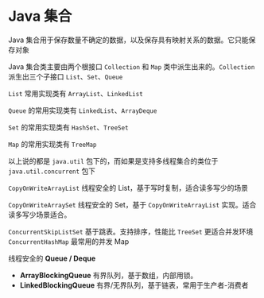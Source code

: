 # Java 集合

Java 集合用于保存数量不确定的数据，以及保存具有映射关系的数据。它只能保存对象

Java 集合类主要由两个根接口 `Collection` 和 `Map` 类中派生出来的。`Collection` 派生出三个子接口 `List`、`Set`、`Queue`

`List` 常用实现类有 `ArrayList`、`LinkedList` 

`Queue` 的常用实现类有 `LinkedList`、`ArrayDeque`

`Set` 的常用实现类有 `HashSet`、`TreeSet`

`Map` 的常用实现类有 `TreeMap` 

以上说的都是 `java.util` 包下的，而如果是支持多线程集合的类位于 `java.util.concurrent` 包下

`CopyOnWriteArrayList` 线程安全的 List，基于写时复制，适合读多写少的场景

`CopyOnWriteArraySet` 线程安全的 Set，基于 `CopyOnWriteArrayList` 实现。适合读多写少场景适合。

`ConcurrentSkipListSet` 基于跳表。支持排序，性能比 `TreeSet` 更适合并发环境
`ConcurrentHashMap` 最常用的并发 Map

线程安全的 **Queue / Deque**

- **ArrayBlockingQueue** 有界队列，基于数组，内部用锁。
- **LinkedBlockingQueue** 有界/无界队列，基于链表，常用于生产者-消费者





